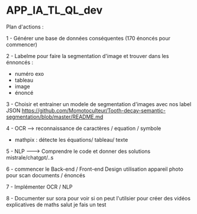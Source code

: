 # APP_IA_TL_QL_dev

Plan d'actions :

1 - Générer une base de données conséquentes (170 énoncés pour commencer)

2 - Labelme pour faire la segmentation d'image et trouver dans les énnoncés : 
- numéro exo 
- tableau 
- image
- énoncé

3 - Choisir et entrainer un modele de segmentation d'images avec nos label JSON
https://github.com/Momotoculteur/Tooth-decay-semantic-segmentation/blob/master/README.md

4 - OCR --> reconnaissance de caractères / equation / symbole

- mathpix : détecte les équations/ tableau/ texte

5 - NLP ---> Comprendre le code et donner des solutions
mistrale/chatgpt/..s

6 - commencer le Back-end / Front-end 
  Design
  utilisation appareil photo pour scan documents / énoncés

7 - Implémenter OCR / NLP

8 - Documenter sur sora pour voir si on peut l'utilsier pour créer des vidéos explicatives de maths 
salut je fais un test 



